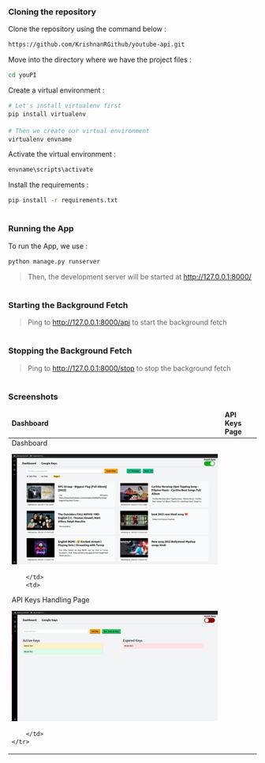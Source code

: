 ### Cloning the repository

Clone the repository using the command below :
```bash
https://github.com/KrishnanRGithub/youtube-api.git

```

Move into the directory where we have the project files : 
```bash
cd youPI

```

Create a virtual environment :
```bash
# Let's install virtualenv first
pip install virtualenv

# Then we create our virtual environment
virtualenv envname

```

Activate the virtual environment :
```bash
envname\scripts\activate

```

Install the requirements :
```bash
pip install -r requirements.txt

```

#

### Running the App

To run the App, we use :
```bash
python manage.py runserver

```

>  Then, the development server will be started at http://127.0.0.1:8000/

#


### Starting the Background Fetch

>  Ping to http://127.0.0.1:8000/api to start the background fetch

#


### Stopping the Background Fetch

>  Ping to http://127.0.0.1:8000/stop to stop the background fetch

#

### Screenshots



<table>
	<thead>
		<td>
			<b>Dashboard</b>
		</td>
		<td>
			<b>API Keys Page</b>
		</td>
	</thead>
	<tr>
		<td>
Dashboard 

![This is Dashboard](youPI/static/images/Dashboard.png)

		</td>
		<td>

API Keys Handling Page

![This is Keys Handling Page](youPI/static/images/KeysPage.png)



		</td>
	</tr>
</table>





#